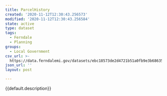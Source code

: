 ```yaml
---
title: ParcelHistory
created: '2020-11-12T12:30:43.256573'
modified: '2020-11-12T12:30:43.256584'
state: active
type: dataset
tags:
  - Ferndale
  - Planning
groups:
  - Local Government
csv_url: >-
  https://data.ferndalemi.gov/datasets/ebc18573de2d4721b51a0fb9e3b68635_3.csv?outSR=%7B%22latestWkid%22%3A3857%2C%22wkid%22%3A102100%7D
json_url: ''
layout: post

---
```

{{default.description}}
